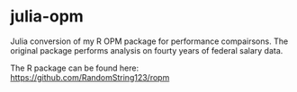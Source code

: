 # julia-opm

Julia conversion of my R OPM package for performance compairsons.  The original package performs analysis on fourty years of federal salary data.

The R package can be found here: https://github.com/RandomString123/ropm

